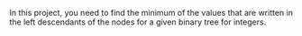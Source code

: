 In this project, you need to find the minimum of the values that are written in the left descendants of the nodes for a given
binary tree for integers.